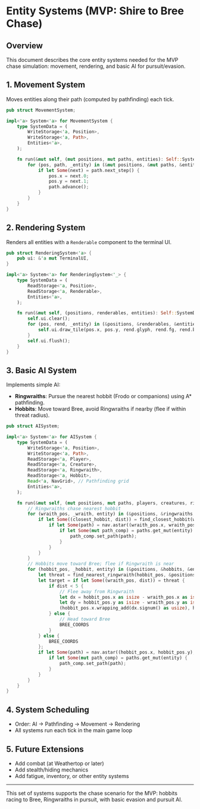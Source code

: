 # Entity Systems (MVP: Shire to Bree Chase)

## Overview
This document describes the core entity systems needed for the MVP chase simulation: movement, rendering, and basic AI for pursuit/evasion.

## 1. Movement System
Moves entities along their path (computed by pathfinding) each tick.

```rust
pub struct MovementSystem;

impl<'a> System<'a> for MovementSystem {
    type SystemData = (
        WriteStorage<'a, Position>,
        WriteStorage<'a, Path>,
        Entities<'a>,
    );

    fn run(&mut self, (mut positions, mut paths, entities): Self::SystemData) {
        for (pos, path, _entity) in (&mut positions, &mut paths, &entities).join() {
            if let Some(next) = path.next_step() {
                pos.x = next.0;
                pos.y = next.1;
                path.advance();
            }
        }
    }
}
```

## 2. Rendering System
Renders all entities with a `Renderable` component to the terminal UI.

```rust
pub struct RenderingSystem<'a> {
    pub ui: &'a mut TerminalUI,
}

impl<'a> System<'a> for RenderingSystem<'_> {
    type SystemData = (
        ReadStorage<'a, Position>,
        ReadStorage<'a, Renderable>,
        Entities<'a>,
    );

    fn run(&mut self, (positions, renderables, entities): Self::SystemData) {
        self.ui.clear();
        for (pos, rend, _entity) in (&positions, &renderables, &entities).join() {
            self.ui.draw_tile(pos.x, pos.y, rend.glyph, rend.fg, rend.bg);
        }
        self.ui.flush();
    }
}
```

## 3. Basic AI System
Implements simple AI:
- **Ringwraiths**: Pursue the nearest hobbit (Frodo or companions) using A* pathfinding.
- **Hobbits**: Move toward Bree, avoid Ringwraiths if nearby (flee if within threat radius).

```rust
pub struct AISystem;

impl<'a> System<'a> for AISystem {
    type SystemData = (
        WriteStorage<'a, Position>,
        WriteStorage<'a, Path>,
        ReadStorage<'a, Player>,
        ReadStorage<'a, Creature>,
        ReadStorage<'a, Ringwraith>,
        ReadStorage<'a, Hobbit>,
        Read<'a, NavGrid>, // Pathfinding grid
        Entities<'a>,
    );

    fn run(&mut self, (mut positions, mut paths, players, creatures, ringwraiths, hobbits, nav, entities): Self::SystemData) {
        // Ringwraiths chase nearest hobbit
        for (wraith_pos, _wraith, entity) in (&positions, &ringwraiths, &entities).join() {
            if let Some((closest_hobbit, dist)) = find_closest_hobbit(wraith_pos, &positions, &hobbits) {
                if let Some(path) = nav.astar((wraith_pos.x, wraith_pos.y), (closest_hobbit.x, closest_hobbit.y)) {
                    if let Some(mut path_comp) = paths.get_mut(entity) {
                        path_comp.set_path(path);
                    }
                }
            }
        }
        // Hobbits move toward Bree; flee if Ringwraith is near
        for (hobbit_pos, _hobbit, entity) in (&positions, &hobbits, &entities).join() {
            let threat = find_nearest_ringwraith(hobbit_pos, &positions, &ringwraiths);
            let target = if let Some((wraith_pos, dist)) = threat {
                if dist < 5 {
                    // Flee away from Ringwraith
                    let dx = hobbit_pos.x as isize - wraith_pos.x as isize;
                    let dy = hobbit_pos.y as isize - wraith_pos.y as isize;
                    (hobbit_pos.x.wrapping_add(dx.signum() as usize), hobbit_pos.y.wrapping_add(dy.signum() as usize))
                } else {
                    // Head toward Bree
                    BREE_COORDS
                }
            } else {
                BREE_COORDS
            };
            if let Some(path) = nav.astar((hobbit_pos.x, hobbit_pos.y), target) {
                if let Some(mut path_comp) = paths.get_mut(entity) {
                    path_comp.set_path(path);
                }
            }
        }
    }
}
```

## 4. System Scheduling
- Order: AI → Pathfinding → Movement → Rendering
- All systems run each tick in the main game loop

## 5. Future Extensions
- Add combat (at Weathertop or later)
- Add stealth/hiding mechanics
- Add fatigue, inventory, or other entity systems

---
This set of systems supports the chase scenario for the MVP: hobbits racing to Bree, Ringwraiths in pursuit, with basic evasion and pursuit AI.
